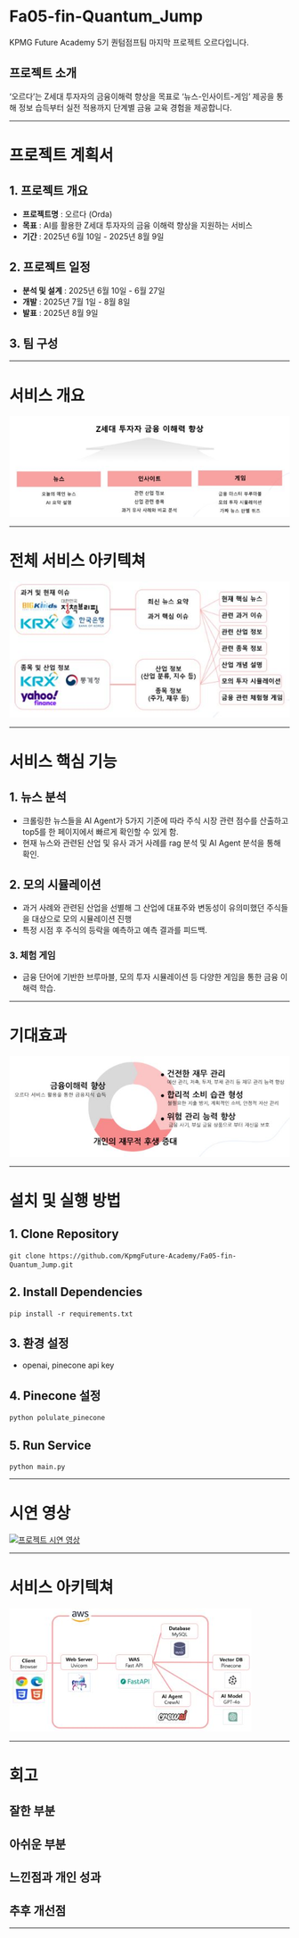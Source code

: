 # Fa05-fin-Quantum_Jump
KPMG Future Academy 5기 퀀텀점프팀 마지막 프로젝트 오르다입니다.

## 프로젝트 소개

‘오르다’는 Z세대 투자자의 금융이해력 향상을 목표로 ‘뉴스-인사이트-게임’ 제공을 통해 정보 습득부터 실전 적용까지 단계별 금융 교육 경험을 제공합니다.

---------------------------------------

# 프로젝트 계획서

## 1. 프로젝트 개요
- **프로젝트명** : 오르다 (Orda)
- **목표** : AI를 활용한 Z세대 투자자의 금융 이해력 향상을 지원하는 서비스
- **기간** : 2025년 6월 10일 - 2025년 8월 9일

## 2. 프로젝트 일정
- **분석 및 설계** : 2025년 6월 10일 - 6월 27일
- **개발** : 2025년 7월 1일 - 8월 8일
- **발표** : 2025년 8월 9일

## 3. 팀 구성

---------------------------------------

# 서비스 개요
<img src="./readme_src/service_intro.JPG" alt="intro"/>

---------------------------------------

# 전체 서비스 아키텍쳐
<img src="./readme_src/service_scenario.JPG" alt="scenario"/>

---------------------------------------

# 서비스 핵심 기능

## 1. 뉴스 분석
- 크롤링한 뉴스들을 AI Agent가 5가지 기준에 따라 주식 시장 관련 점수를 산출하고 top5를 한 페이지에서 빠르게 확인할 수 있게 함.
- 현재 뉴스와 관련된 산업 및 유사 과거 사례를 rag 분석 및 AI Agent 분석을 통해 확인.

## 2. 모의 시뮬레이션
- 과거 사례와 관련된 산업을 선별해 그 산업에 대표주와 변동성이 유의미했던 주식들을 대상으로 모의 시뮬레이션 진행
- 특정 시점 후 주식의 등락을 예측하고 예측 결과를 피드백.

### 3. 체험 게임
- 금융 단어에 기반한 브루마블, 모의 투자 시뮬레이션 등 다양한 게임을 통한 금융 이해력 학습.

---------------------------------------

# 기대효과
<img src="./readme_src/service_benefit.JPG" alt="benefit"/>

---------------------------------------

# 설치 및 실행 방법

## 1. Clone Repository
```
git clone https://github.com/KpmgFuture-Academy/Fa05-fin-Quantum_Jump.git
```

## 2. Install Dependencies
```
pip install -r requirements.txt
```

## 3. 환경 설정
- openai, pinecone api key

## 4. Pinecone 설정
```
python polulate_pinecone
```

## 5. Run Service
```
python main.py
```

---------------------------------------

# 시연 영상
[![프로젝트 시연 영상](https://img.youtube.com/vi/9TrR2gEKO7M/0.jpg)](https://youtu.be/9TrR2gEKO7M)

---------------------------------------

# 서비스 아키텍쳐
<img src="./readme_src/service_arc.JPG" alt="architecture"/>

---------------------------------------

# 회고

## 잘한 부분


## 아쉬운 부분


## 느낀점과 개인 성과


## 추후 개선점

---------------------------------------